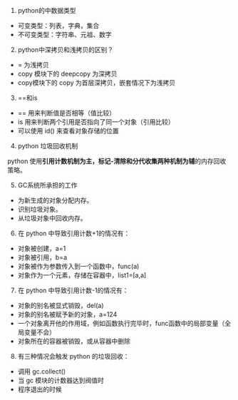 1. python的中数据类型

- 可变类型：列表，字典，集合
- 不可变类型：字符串、元祖、数字

2. python中深拷贝和浅拷贝的区别？

- = 为浅拷贝
- copy 模块下的 deepcopy 为深拷贝
- copy模块下的 copy 为首层深拷贝，嵌套情况下为浅拷贝

3. ==和is

- == 用来判断值是否相等（值比较）
- is 用来判断两个引用是否指向了同一个对象（引用比较）
- 可以使用 id() 来查看对象存储的位置

4. python 垃圾回收机制

python 使用**引用计数机制为主，标记-清除和分代收集两种机制为辅**的内存回收策略。

5. GC系统所承担的工作

- 为新生成的对象分配内存。
- 识别垃圾对象。
- 从垃圾对象中回收内存。

6. 在 python 中导致引用计数+1的情况有：

- 对象被创建，a=1
- 对象被引用，b=a
- 对象被作为参数传入到一个函数中，func(a)
- 对象作为一个元素，存储在容器中，list1=[a,a]

7. 在 python 中导致引用计数-1的情况有：

- 对象的别名被显式销毁，del(a)
- 对象的别名被赋予新的对象，a=124
- 一个对象离开他的作用域，例如函数执行完毕时，func函数中的局部变量（全局变量不会）
- 对象所在的容器被销毁，或从容器中删除

8. 有三种情况会触发 python 的垃圾回收：

- 调用 gc.collect()
- 当 gc 模块的计数器达到阀值时
- 程序退出的时候